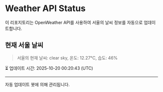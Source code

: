 
# Weather API Status

이 리포지토리는 OpenWeather API를 사용하여 서울의 날씨 정보를 자동으로 업데이트합니다.

## 현재 서울 날씨
> 서울의 현재 날씨: clear sky, 온도: 12.27°C, 습도: 46%

⏳ 업데이트 시간: 2025-10-20 00:20:43 (UTC)

---
자동 업데이트 봇에 의해 관리됩니다.
